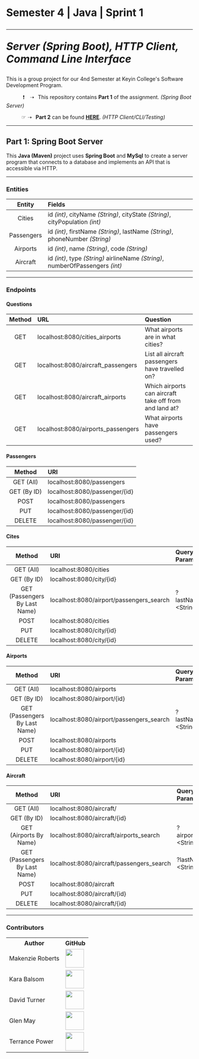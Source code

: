 <h1>
  Semester 4 | Java | Sprint 1

  ---

  *Server (Spring Boot), HTTP Client, Command Line Interface*
</h1>

This is a group project for our 4nd Semester at Keyin College's Software Development Program.

⠀⠀⠀⠀ ❗ ⠀➝⠀This repository contains **Part 1** of the assignment. *(Spring Boot Server)*

⠀⠀⠀⠀☞ ➝⠀**Part 2** can be found [**HERE**](https://github.com/KeyinTeamAwesome/Sem4_Sprint1_Part2). *(HTTP Client/CLI/Testing)*

---

## **Part 1:** Spring Boot Server

This **Java (Maven)** project uses **Spring Boot** and **MySql** to create a server program that connects to a database and implements an API that is accessible via HTTP.

---

### **Entities**

|    Entity    | Fields                                                                         | 
| :----------: | :----------------------------------------------------------------------------- | 
|    Cities    | id *(int)*, cityName *(String)*, cityState *(String)*, cityPopulation *(int)*  |
|  Passengers  | id *(int)*, firstName *(String)*, lastName *(String)*, phoneNumber *(String)*  |
|   Airports   | id *(int)*, name *(String)*, code *(String)*                                   |
|   Aircraft   | id *(int)*, type *(String)* airlineName *(String)*, numberOfPassengers *(int)* |

---

### **Endpoints**

#### **Questions**

|   Method    | URL                                 | Question                                               |
| :---------: | :---------------------------------- | :----------------------------------------------------- |
|     GET     | localhost:8080/cities_airports      | What airports are in what cities?                      |
|     GET     | localhost:8080/aircraft_passengers  | List all aircraft passengers have travelled on?        |
|     GET     | localhost:8080/aircraft_airports    | Which airports can aircraft take off from and land at? |
|     GET     | localhost:8080/airports_passengers  | What airports have passengers used?                    |

#### **Passengers**

|   Method    | URI                                 |
| :---------: | :---------------------------------- |
|  GET (All)  | localhost:8080/passengers           |
| GET (By ID) | localhost:8080/passenger/{id}       |
|     POST    | localhost:8080/passengers           |
|     PUT     | localhost:8080/passenger/{id}       |
|    DELETE   | localhost:8080/passenger/{id}       |

#### **Cites**

|              Method                | URI                                       | Query Parameter        |
| :--------------------------------: | :---------------------------------------- | :--------------------- |
|             GET (All)              | localhost:8080/cities                     |                        |
|            GET (By ID)             | localhost:8080/city/{id}                  |                        |
|   GET (Passengers By Last Name)    | localhost:8080/airport/passengers_search  | ?lastName=\<String>    |
|                POST                | localhost:8080/cities                     |                        |
|                PUT                 | localhost:8080/city/{id}                  |                        |
|               DELETE               | localhost:8080/city/{id}                  |                        |

#### **Airports**

|              Method                | URI                                       | Query Parameter        |
| :--------------------------------: | :---------------------------------------- | :--------------------- |
|             GET (All)              | localhost:8080/airports                   |                        |
|            GET (By ID)             | localhost:8080/airport/{id}               |                        |
|   GET (Passengers By Last Name)    | localhost:8080/airport/passengers_search  | ?lastName=\<String>    |
|                POST                | localhost:8080/airports                   |                        |
|                PUT                 | localhost:8080/airport/{id}               |                        |
|               DELETE               | localhost:8080/airport/{id}               |                        |
 
#### **Aircraft**

|              Method                | URI                                       | Query Parameter        |
| :--------------------------------: | :---------------------------------------- | :--------------------- |
|             GET (All)              | localhost:8080/aircraft/                  |                        |
|            GET (By ID)             | localhost:8080/aircraft/{id}              |                        |
|       GET (Airports By Name)       | localhost:8080/aircraft/airports_search   | ?airportName=\<String> |
|   GET (Passengers By Last Name)    | localhost:8080/aircraft/passengers_search | ?lastName=\<String>    |
|                POST                | localhost:8080/aircraft                   |                        |
|                PUT                 | localhost:8080/aircraft/{id}              |                        |
|               DELETE               | localhost:8080/aircraft/{id}              |                        |

---

### Contributors

<table>
  <tr>
    <th>Author</th>
    <th>GitHub</th>
  </tr>
  <tr>
    <td>Makenzie Roberts</td>
    <td>
      <a href="https://github.com/MakenzieRoberts"><img height="50px" src="https://avatars.githubusercontent.com/u/100213075?v=4"></a>
    </td>
  </tr> 
  <tr>
    <td>Kara Balsom</td>
    <td>
      <a href="https://github.com/kbalsom"><img height="50px" src="https://avatars.githubusercontent.com/u/100210446?v=4"></a>
    </td>
  </tr>
  <tr>
    <td>David Turner</td>
    <td>
      <a href="https://github.com/DeToxFox"><img height="50px" src="https://avatars.githubusercontent.com/u/95373983?v=4"></a>
    </td>
  </tr>
      <td>Glen May</td>
    <td>
      <a href="https://github.com/ellis0n"><img height="50px" src="https://avatars.githubusercontent.com/u/100211236?v=4"></a>
    </td>
  </tr>
    </tr>
      <td>Terrance Power</td>
    <td>
      <a href="https://github.com/Tpower16"><img height="50px" src="https://avatars.githubusercontent.com/u/100700181?v=4"></a>
    </td>
  </tr>
</table>
